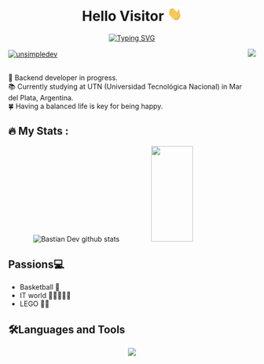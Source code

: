 

<h1 align="center" style="animation: slideIn 2s;">Hello Visitor <img src="https://raw.githubusercontent.com/ABSphreak/ABSphreak/master/gifs/Hi.gif" width="30px"> </h1>
<p align="center">
 <a href="https://git.io/typing-svg"><img src="https://readme-typing-svg.demolab.com?font=Fira+Code&weight=500&size=30&pause=1000&color=47CAFF&center=true&vCenter=true&random=false&width=750&lines=Good+to+see+you!;Software+developer;CS+student" alt="Typing SVG" /></a>
</p>

 </h1> 
<a href="https://www.linkedin.com/in/facundo-procelli-b90913208/" target="blank"><img align="center" src="https://img.shields.io/badge/LinkedIn-0077B5?style=for-the-badge&logo=linkedin&logoColor=white" alt="unsimpledev"/></a>
<!------------------------------------------------------------------------------------------------------>
<img align="right" height="250" src="./resources/rick&mortyWallpaper.gif"/>

<p align="left"><br>🔭 Backend developer in progress. <br>
  📚 Currently studying at UTN (Universidad Tecnológica Nacional) in Mar del Plata, Argentina.<br>
  🍀 Having a balanced life is key for being happy.<br>
</p>


<h2 align="left">🔥   My Stats :</h2>

<div align="center">  
  <img width="49%" height="195px" src="https://github-readme-stats.vercel.app/api?username=facundoprocelli&show_icons=true&count_private=true&hide_border=true&title_color=02D9F7FF&icon_color=02D9F7FF&text_color=c9d1d9&bg_color=0d1117" alt="Bastian Dev github stats" /> 
  
  <img width="41%" height="195px" src="https://github-readme-stats.vercel.app/api/top-langs/?username=facundoprocelli&layout=compact&hide_border=true&title_color=02D9F7FF&text_color=02D9F7FF&bg_color=0d1117" />
</div> 

###
<!------------------------------------------------------------------------------------------------------>
<h2>Passions💻</h2>
<ul>
  <li>Basketball 🏀</li>
  <li>IT world 👨‍💻👨🏻‍💻</li>
  <li>LEGO 🧱🧱 </li>
</ul>
<!------------------------------------------------------------------------------------------------------>
 
## 🛠️Languages and Tools

<p align="center">
  <a href="https://skillicons.dev">
    <img src="https://skillicons.dev/icons?i=c,java,cs,dotnet,html,css,js,git,mysql,docker" />
  </a>
</p>
<!------------------------------------------------------------------------------------------------------>

